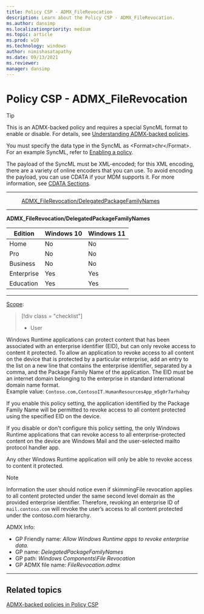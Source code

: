 ```yaml
---
title: Policy CSP - ADMX_FileRevocation
description: Learn about the Policy CSP - ADMX_FileRevocation.
ms.author: dansimp
ms.localizationpriority: medium
ms.topic: article
ms.prod: w10
ms.technology: windows
author: nimishasatapathy
ms.date: 09/13/2021
ms.reviewer: 
manager: dansimp
---
```


# Policy CSP - ADMX_FileRevocation

> [!TIP]
> This is an ADMX-backed policy and requires a special SyncML format to enable or disable.  For details, see [Understanding ADMX-backed policies](./understanding-admx-backed-policies.md).
> 
> You must specify the data type in the SyncML as &lt;Format&gt;chr&lt;/Format&gt;. For an example SyncML, refer to [Enabling a policy](./understanding-admx-backed-policies.md#enabling-a-policy).
> 
> The payload of the SyncML must be XML-encoded; for this XML encoding, there are a variety of online encoders that you can use. To avoid encoding the payload, you can use CDATA if your MDM supports it.  For more information, see [CDATA Sections](http://www.w3.org/TR/REC-xml/#sec-cdata-sect).

<hr/>

<!--Policies-->
<dl>
  <dd>
    <a href="#admx-filerevocation-delegatedpackagefamilynames">ADMX_FileRevocation/DelegatedPackageFamilyNames</a>
  </dd>
</dl>


<hr/>

<!--Policy-->
<a href="" id="admx-filerevocation-delegatedpackagefamilynames"></a>**ADMX_FileRevocation/DelegatedPackageFamilyNames**  

<!--SupportedSKUs-->

|Edition|Windows 10|Windows 11|
|--- |--- |--- |
|Home|No|No|
|Pro|No|No|
|Business|No|No|
|Enterprise|Yes|Yes|
|Education|Yes|Yes|

<!--/SupportedSKUs-->
<hr/>

<!--Scope-->
[Scope](./policy-configuration-service-provider.md#policy-scope):

> [!div class = "checklist"]
> * User

<!--/Scope-->
<!--Description-->
Windows Runtime applications can protect content that has been associated with an enterprise identifier (EID), but can only revoke access to content it protected. To allow an application to revoke access to all content on the device that is protected by a particular enterprise, add an entry to the list on a new line that contains the enterprise identifier, separated by a comma, and the Package Family Name of the application. The EID must be an internet domain belonging to the enterprise in standard international domain name format.   
Example value: `Contoso.com,ContosoIT.HumanResourcesApp_m5g0r7arhahqy` 

If you enable this policy setting, the application identified by the Package Family Name will be permitted to revoke access to all content protected using the specified EID on the device.    

If you disable or don't configure this policy setting, the only Windows Runtime applications that can revoke access to all enterprise-protected content on the device are Windows Mail and the user-selected mailto protocol handler app.  

Any other Windows Runtime application will only be able to revoke access to content it protected.  

> [!NOTE]
> Information the user should notice even if skimmingFile revocation applies to all content protected under the same second level domain as the provided enterprise identifier. Therefore, revoking an enterprise ID of `mail.contoso.com` will revoke the user’s access to all content protected under the contoso.com hierarchy.

<!--/Description-->

<!--ADMXBacked-->
ADMX Info:  
-   GP Friendly name: *Allow Windows Runtime apps to revoke enterprise data.*
-   GP name: *DelegatedPackageFamilyNames*
-   GP path: *Windows Components\File Revocation*
-   GP ADMX file name: *FileRevocation.admx*

<!--/ADMXBacked-->
<!--/Policy-->
<hr/>


<!--/Policies-->

## Related topics

[ADMX-backed policies in Policy CSP](./policies-in-policy-csp-admx-backed.md)